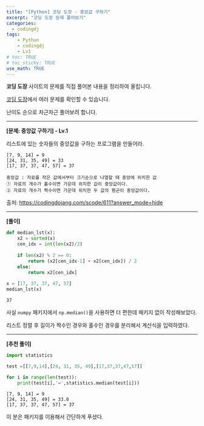 ```yaml
---
title: "[Python] 코딩 도장 - 중앙값 구하기"
excerpt: "코딩 도장 문제 풀어보기"
categories: 
  - codingdj
tags: 
    - Python
    - codingdj
    - Lv1
# toc: TRUE
# toc_sticky: TRUE
use_math: TRUE
---
```


**코딩 도장** 사이트의 문제를 직접 풀어본 내용을 정리하여 올립니다.

[코딩 도장](https://codingdojang.com/)에서 여러 문제를 확인할 수 있습니다.

난이도 순으로 차근차근 풀어보려 합니다.

---

**[문제: 중앙값 구하기] - Lv.1**

리스트에 있는 숫자들의 중앙값을 구하는 프로그램을 만들어라.

```
[7, 9, 14] = 9
[24, 31, 35, 49] = 33
[17, 37, 37, 47, 57] = 37

중앙값 : 자료를 작은 값에서부터 크기순으로 나열할 때 중앙에 위치한 값
① 자료의 개수가 홀수이면 가운데 위치한 값이 중앙값이다.
② 자료의 개수가 짝수이면 가운데 위치한 두 값의 평균이 중앙값이다.
```

출처: <https://codingdojang.com/scode/611?answer_mode=hide>

---

**[풀이]**


```python
def median_lst(x):
    x2 = sorted(x)
    cen_idx = int(len(x2)/2)
    
    if len(x2) % 2 == 0:
        return (x2[cen_idx-1] + x2[cen_idx]) / 2
    else:
        return x2[cen_idx]
    
x = [17, 37, 37, 47, 57]
median_lst(x)
```




    37



사실 `numpy` 패키지에서 `np.median()`을 사용하면 더 편한데 패키지 없이 작성해보았다.

리스트 정렬 후 길이가 짝수인 경우와 홀수인 경우를 분리해서 계산식을 입력하였다.

---

**[추천 풀이]**


```python
import statistics

test =[[7,9,14],[24, 31, 35, 49],[17,37,37,47,57]]

for i in range(len(test)):
    print(test[i],'=',statistics.median(test[i]))
```

    [7, 9, 14] = 9
    [24, 31, 35, 49] = 33.0
    [17, 37, 37, 47, 57] = 37
    

이 분은 패키지를 이용해서 간단하게 푸셨다.
